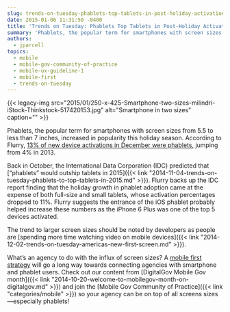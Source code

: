 ```yaml
---
slug: trends-on-tuesday-phablets-top-tablets-in-post-holiday-activations
date: 2015-01-06 11:31:50 -0400
title: 'Trends on Tuesday: Phablets Top Tablets in Post-Holiday Activations'
summary: 'Phablets, the popular term for smartphones with screen sizes from 5.5 to less than 7 inches, increased in popularity this holiday season. According to Flurry, 13% of new device activations in December were phablets, jumping from 4% in 2013. Back in October, the International Data Corporation (IDC) predicted that &ldquo;phablets&rdquo; would outship tablets in 2015.'
authors:
  - jparcell
topics:
  - mobile
  - mobile-gov-community-of-practice
  - mobile-ux-guideline-1
  - mobile-first
  - trends-on-tuesday
---
```


{{< legacy-img src="2015/01/250-x-425-Smartphone-two-sizes-milindri-iStock-Thinkstock-517420153.jpg" alt="Smartphone in two sizes" caption="" >}} 

Phablets, the popular term for smartphones with screen sizes from 5.5 to less than 7 inches, increased in popularity this holiday season. According to Flurry, [13% of new device activations in December were phablets](http://www.flurry.com/blog/flurry-insights/apple-and-apps-dominated-christmas-2014#.VKry2WTF_oi), jumping from 4% in 2013.

Back in October, the International Data Corporation (IDC) predicted that [“phablets” would outship tablets in 2015]({{< link "2014-11-04-trends-on-tuesday-phablets-to-top-tablets-in-2015.md" >}}). Flurry backs up the IDC report finding that the holiday growth in phablet adoption came at the expense of both full-size and small tablets, whose activation percentages dropped to 11%. Flurry suggests the entrance of the iOS phablet probably helped increase these numbers as the iPhone 6 Plus was one of the top 5 devices activated.

The trend to larger screen sizes should be noted by developers as people are [spending more time watching video on mobile devices]({{< link "2014-12-02-trends-on-tuesday-americas-new-first-screen.md" >}}).

What’s an agency to do with the influx of screen sizes? A [mobile first strategy](https://www.youtube.com/watch?v=lTYZTwWKaNI&feature=youtube_gdata) will go a long way towards connecting agencies with smartphone and phablet users. Check out our content from [DigitalGov Mobile Gov month]({{< link "2014-10-20-welcome-to-mobilegov-month-on-digitalgov.md" >}}) and join the [Mobile Gov Community of Practice]({{< link "categories/mobile" >}}) so your agency can be on top of all screens sizes—especially phablets!

 